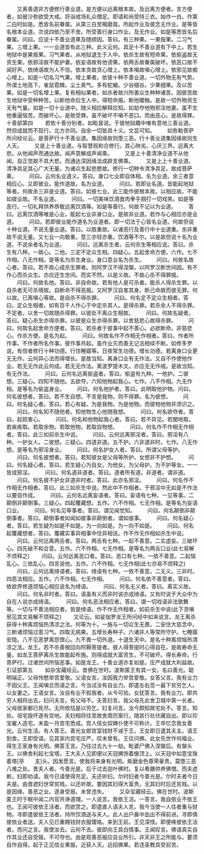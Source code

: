 <!-- { "loadSidebar": true } -->
　　又离善道非方便修行善业道。是方便以远离根本故。及远离方便者。言方便者。如彼沙弥欲受大戒。将诣戒场礼众僧足。即请和尚受持三衣。始作一白。作第二白时如是。悉皆名前眷属。从第三白至羯磨竟。所起作业及彼念无作业。是等皆名根本业道。次说四依乃至不舍。所受善行身口作业。及无作业。如是等悉皆名后眷属。问曰。应说十不善业道果及随顺因。答曰。有三种果。一果报果。二习气果。三增上果。一一业道皆有此三种。此义云何。具足十不善业道有下中上。若生地狱中是果报果。习气果者。从地狱退生于人中。依杀生故有短命果。依偷盗故无资生果。依邪淫故不能护妻。依妄语故有他谤果。依两舌故眷属破坏。依恶口故不闻好声。依绮语故为人不信。依本贪故贪心增上。依本嗔故嗔心增上。依邪见故痴心增上。如是一切名习气果。增上果者。依彼十种不善业道。一切外物无有气势。所谓土地高下。雀鼠雹棘。尘土臭气。多有蛇蝎。少谷细谷。少果细果。及以苦果。如是一切名增上果。复有相似果者。如杀者故兴所害众生种种诸苦。因彼苦故生地狱中受种种苦。以断他命后生人中。得短命报。断他暖触。是故一切外物资生无有气量。如是一切十业道中。随义相应解释应知。如劫夺他物邪淫他妻。虽不生他重逼恼苦。而破坏心。是故受罪。虽不破坏不嗔不恶口。而由恶心。是故得罪。
十善部第四
　　若依十善分别者。如毗昙说。于彼地狱趣中唯有意地三善业道。然但成就而不现行。北方亦同。自余一切皆具十义。文显可知。
　　如弥勒菩萨所问经论云。是菩萨行十不善业道。集因缘故则堕三恶。行十善业道集因缘故则生人天。
　　又是上十善业道。与智慧观和合修行。其心陜劣。心厌三界。远离大悲。从他闻声而通达故。闻声意解成声闻乘。
　　又是上十善清净业道不从他闻。自正觉故不具大悲。而通达深因缘法成辟支佛乘。
　　又是上上十善业道。清净具足其心广大无量。为诸众生起悲愍故。修行一切种令清净具足。故成菩萨乘。
　　问曰。云何名业道义。答曰。身口七业即自体相。名为业道。余三者意相应心。又即彼业。能作道故。名为业道。
　　问曰。若即业名道。皆能起地狱等者。何故余三非是业道。答曰。如彼七业。此三能作彼根本故。以相应故。不能如彼业故。不名业道。
　　问曰。一切美味饮酒食肉拳手掴打一切戏笑。如是等恶行。一切礼拜供养恭敬远离饮酒等。如是等善行。何故不记以为业道。
　　答曰。远离饮酒等唯是心业。能起七业非身口业。是故非业道。若作与心相应亦是业道。
　　问曰。若即彼业能作道名为业道者。即一切法于心皆名业道。何故但说十种业道。不说无量业道。答曰。以胜重故。以诸恶行及善行中十业道重。余非重故不说无量。又七业一向极重。意三亦轻亦重。饮酒等不尔。以是故但说十名为业道。不说余者名为业道。
　　问曰。远离杀生者。云何杀生等相应说。答曰。杀生有八种。一故心。二他。三定不定众生相。四疑心。五起舍命方便。六作。七不作相。八无作相。是等名为杀生身业。身口意业名为杀生。
　　问曰。何故名故心者。答曰。若不故心成杀生罪者。则阿罗汉不得涅槃。以阿罗汉断世间因。有不作心而杀众生。亦应还生世间。而实不然。以是义故。不故心杀不得罪报。
　　问曰。何故名他。答曰。非自命故。若有他人是可杀者。能杀人得杀生罪。以自杀者无可杀境故。自断命不得恶报。又阿罗汉自害其身。断己命故而彼无罪。何以故。已离嗔心等故。是自杀不得杀罪。
　　问曰。何名定不定众生相者。答曰。定众生相者。如有百千人作心于中定杀其人。是得杀罪。若杀余人不得杀罪。不定者。以舍一切故随杀得罪。以彼处不离众生相故。
　　问曰。何故名疑者。答曰。疑心杀生亦得杀罪。以彼是众生亦得杀罪。以舍慈悲心故得杀罪。
　　问曰。何故名起舍命方便者。答曰。若杀者于彼事中起不善心。必欲断命。非慈悲心。作杀方便。是名为起。
　　问曰。何故名作不作相无作相者。答曰。作者所作事。不作者所名作事。彼作事共起。虽作业灭而善无记法相续不断。如修多罗说。有信者修行十种功德。行住睡寤等。日夜常生功德。增长功德。若离身口业更无无作。云何异心法而得增长。是故当知。离身口业有无作法。又自不作使他作业。若无无作此云何成。若无无作法。离波罗提木叉。亦应无无作戒。是故当知。有无作法。
　　问曰。云何名远离偷盗者。答曰。偷盗有九种。一他护。二彼想。三疑心。四知不随他。五欲夺。六知他物起我心。七作。八不作相。九无作相。是等名为偷盗身业。
　　问曰。何名他护者。答曰。此明取他护物。问曰。何名彼想者。答曰。若不生自想。不言是我物。则不得罪。名为彼想。
　　问曰。何名疑心者。答曰。若心有疑。为是我物。为是他物。而彼物他物并须识之。
　　问曰。何名知不随他者。知他物生心他随我想。
　　问曰。何名欲夺者。答曰。起损害心。
　　问曰。何名和他物起我心者。答曰。若不异见。若闇地取。若疾疾取。若取余物。若取他物。若取自物想。
　　问曰。何名作不作相无作相者。答曰。此三如前杀生中说。
　　问曰。云何远离邪淫者。答曰。邪淫有八种。一护女人。二彼想。三疑心。四道非道。五不护。六非道非时。七作。八无作想。是等名为邪淫身业。
　　问曰。何名护女人者。答曰。所谓父母等护。
　　问曰。何名彼想者。答曰。若知彼女是父母等所护。女想非不护想。
　　问曰。何名疑心者。答曰。若生疑心为自女。为他女。为父母护。为不护等女。一一皆成邪淫。
　　问曰。何名道非道者。答曰。道者所有道。非道者。谓非道。
　　问曰。何名彼不护女非道非时者。答曰。此亦名邪淫。
　　问曰。何名作不作相无作相者。答曰。此三如杀生中说。然此中不作相者。于邪淫中无如是不作法以要自作成。
　　问曰。云何名远离妄语者。答曰。妄语有七种。一见等事。二颠倒非颠倒事。三疑心。四起覆藏想。五作。六不作相。七无作相。是等名为妄语口业。
　　问曰。何名见等事者。答曰。谓见闻觉知。
　　问曰。何名颠倒非颠倒事者。答曰。颠倒事者如闻如彼事非颠倒者。谓如彼事。
　　问曰。何名疑心者。答曰。若生疑为如是不如是。为一向如是。为一向不如是。
　　问曰。何名起覆藏想者。答曰。覆藏实事异相事中住异相说。作不作无作相如杀生中说。
　　问曰。云何远离两舌者。答曰。两舌有七种。一起不善意。二实虚妄。三破坏心。四先破不和合意。五作。六不作相。七无作相。是等名为两舌口业(此七易解不烦释之)
　　问曰。云何远离恶口者。答曰。恶口有七种。一依不善意。二起恼乱心。三依乱心。四言说他。五作。六不作相。七无作相(此七亦易不烦释之)
　　问曰。云何远离绮语者。答曰。绮语有七种。一依不善意。二无义。三非时。四恶法相应。五作。六不作相。七无作相。
　　问曰。何名依不善意者。答曰。依欲界修道烦恼心相应说名为绮语。
　　问曰。何名无义者。答曰。离实义故。
　　问曰。何名非时者。答曰。语虽有义而非时说亦成绮语。又有时说于大众中为自在人说亦成绮语。
　　问曰。何名恶法相应者。答曰。谓一切戏语非法歌舞等。一切与不善法相应者。皆是绮语。作不作无作相者。如前杀生中说(此下贪嗔邪见其文易解不烦释之)
　　又论云。如娑伽罗龙王所问经中如来说言。龙王离杀获得十种离烦恼热清凉之法。何等为十。一施与一切众生无畏。二安住大慈念中。三断诸烦恼过患习气。四取无病果。五增长寿种子。六诸非人等常所守护。七睡寤安隐。八不见恶梦离怨恨心。九不畏一切外道。十退生天中。是名十种离烦恼热清凉之法。龙王。若不杀善根回向阿耨菩提者。彼人得菩提时心得自在。是故寿命无量。如龙王菩萨离杀生故能起布施。则得成就大富资生。不可破坏。得长寿命。行菩萨行。过诸世间所恼恶事。如是龙王。十善业道亦复如是。庄严成就大利益故。
引证部第五
　　如杂宝藏经云。昔佛在世时。波斯匿王有其一女。名曰善光。聪明端正。父母怜愍举宫爱敬。父语女言。汝因我力举宫爱敬。女答父言。我有业力不因父王。王闻嗔忿而语之言。今当试汝有自业力。即遣左右觅一最下贫穷乞人。以女妻之。王语女言。汝自有业不假我者。从今可验。女犹答言。我有业力。即共穷人相将出去。妇问夫言。有父母不。夫答妇言。我父母先此舍卫城中第一长者。父母居家都已死尽。无所依怙是以穷乞。妇复问言。汝今颇知故宅处不。答言。知处。垣宅毁坏遂有空地。夫妇相将往至故舍周历案行。随其行处伏藏自出。即以珍宝雇人造宅。未盈一月宫宅悉成。宫人伎女奴婢仆使不可称计。王卒忆念我女善光。云何生活。有人答王。善光女郎宫室钱财不减于王。王女即日遣其夫主。请王到舍。王即受请。见其家内宫宅庄严。叹未曾有。王往问佛。此女先世作何福业。得生王家身有光明。佛答王言。乃往过去九十一劫。毗婆尸佛入涅槃后。有槃头王。以佛舍利起七宝塔。王大夫人见即便以天冠拂饰着像顶上。以天冠中如意宝珠着塔[亭　　支]头。因发愿言。使我将来身有光明。紫磨金色尊荣豪贵。莫堕三恶八难之处。昔夫人者。今善光是。后于过去迦叶佛时。复以肴膳供养佛僧。而夫遮断。妇即劝请。我今已请使得充足。夫还听妇。尔时妇者今善光是。尔时夫者今日夫是。由昔遮妇世常贫贱。以还听故。要因其妇得大富贵。无其妇时后还贫贱。以是因缘。善恶之业。逐身受报。未曾违失。
　　又杂宝藏经云。佛在世时。波斯匿王时于眠中闻二内官共诤道理。一人说言。我依王活。一答言。我自依业不依王也。王闻可彼依王活者。而欲赏之。即遣直人语夫人言。我今当使一人往者重与财物。寻即遣彼依王活者。持所饮酒送与夫人。此人出户鼻中血出不得前进。寻即倩彼依业者送。夫人见已重赐钱财衣服璎珞。来到王前。王见深怪。即便唤彼依王活者。而问之言。我使汝去。云何不去。彼即向王具白情事。王闻叹言。佛语真实自作其业还自受报。不可夺也。由是观善恶报应自业所引。非天非王之所能与。要须自作自得。起于正见信业果报。近获人天。远招佛果。若违圣教具受前苦。
